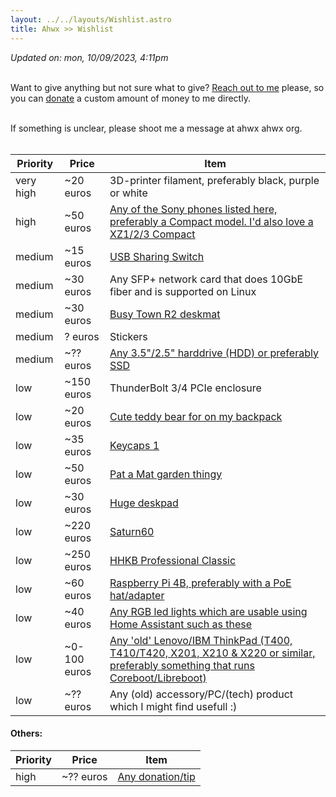 ```yaml
---
layout: ../../layouts/Wishlist.astro
title: Ahwx >> Wishlist
---
```


_Updated on: mon, 10/09/2023, 4:11pm_<br><br>

Want to give anything but not sure what to give? [Reach out to me](https://ahwx.org/contact) please, so you can [donate](https://ahwx.org/donate) a custom amount of money to me directly.<br><br>

If something is unclear, please shoot me a message at ahwx <at> ahwx <dot> org.<br><br>

| Priority  | Price        | Item                                                                                                                                                                                                                              |
| --------- | ------------ | --------------------------------------------------------------------------------------------------------------------------------------------------------------------------------------------------------------------------------- |
| very high | ~20 euros    | 3D-printer filament, preferably black, purple or white                                                                                                                                                                            |
| high      | ~50 euros    | [Any of the Sony phones listed here, preferably a Compact model. I'd also love a XZ1/2/3 Compact](https://wiki.lineageos.org/devices/#sony)
| medium    | ~15 euros    | [USB Sharing Switch](https://www.amazon.nl/dp/B09DSGL7KV)                                                                                                                                                                         |
| medium    | ~30 euros    | Any SFP+ network card that does 10GbE fiber and is supported on Linux                                                                                                                                   |
| medium    | ~30 euros    | [Busy Town R2 deskmat](https://mykeyboard.eu/catalogue/busy-town-r2-deskmat-gb_7829/)                                                                                                                                             |
| medium    | ? euros      | Stickers                                                                                                                                                                                                                          |
| medium    | ~?? euros    | [Any 3.5"/2.5" harddrive (HDD) or preferably SSD](https://tweakers.net/interne-harde-schijven/vergelijken)                                                                                                                                   |
| low       | ~150 euros   | ThunderBolt 3/4 PCIe enclosure                                                                                            |
| low       | ~20 euros    | [Cute teddy bear for on my backpack](https://www.amazon.nl/Knuffel-teddybeer-schattig-speelgoed-kinderen/dp/B09CNR2SVF/)                                                                                                          |
| low       | ~35 euros    | [Keycaps 1](https://www.amazon.com/AHHC-Japanese-Keycaps-GH60RK61GK6466ALT6187104-Mechanical/dp/B099DXXWHP)                                                                                                                       |
| low       | ~50 euros    | [Pat a Mat garden thingy](https://www.bol.com/nl/nl/p/buurman-en-buurman-tuinbeeld-welcome/9300000073665828/)                                                                                                                     |
| low       | ~30 euros    | [Huge deskpad](https://www.amazon.nl/-/en/Liquid-Gaming-Compute-Keyboard-600x1200mm/dp/B09Y8S1Y57/)                                                                                                                               |
| low       | ~220 euros   | [Saturn60](https://candykeys.com/product/saturn60-full-kit)                                                                                                                                                                       |
| low       | ~250 euros   | [HHKB Professional Classic](https://www.amazon.de/dp/B082TXQD1S)
| low       | ~60 euros    | [Raspberry Pi 4B, preferably with a PoE hat/adapter](https://www.raspberrypi.com/products/raspberry-pi-4-model-b/?variant=raspberry-pi-4-model-b-8gb)                                                                             |
| low       | ~40 euros    | [Any RGB led lights which are usable using Home Assistant such as these](https://www.bol.com/nl/nl/p/wiz-ledstrip-starterset-slimme-led-verlichting-gekleurd-en-wit-licht-2-meter-wifi-basis/9300000007836537/?s2a=#productTitle) |
| low       | ~0-100 euros | [Any 'old' Lenovo/IBM ThinkPad (T400, T410/T420, X201, X210 & X220 or similar, preferably something that runs Coreboot/Libreboot)](https://lenovo.com/)                                                                           |
| low       | ~?? euros    | Any (old) accessory/PC/(tech) product which I might find usefull :)                                                                                                                                           |

#### Others:

| Priority | Price     | Item                                            |
| -------- | --------- | ----------------------------------------------- |
| high     | ~?? euros | [Any donation/tip](https://ahwx.org/donate) |

